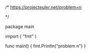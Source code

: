 /*
https://projecteuler.net/problem=n
<NAME>

<DESCRIPTION>
*/

package main

import (
	"fmt"
)

func main() {
	fmt.Println("problem n")
}
